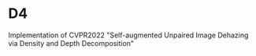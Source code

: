 # D4
Implementation of CVPR2022 "Self-augmented Unpaired Image Dehazing via Density and Depth Decomposition"
